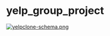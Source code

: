 # yelp_group_project

[![yelpclone-schema.png](https://i.postimg.cc/kM2TyhGg/yelpclone-schema.png)](https://postimg.cc/xqSGf5Lw)
